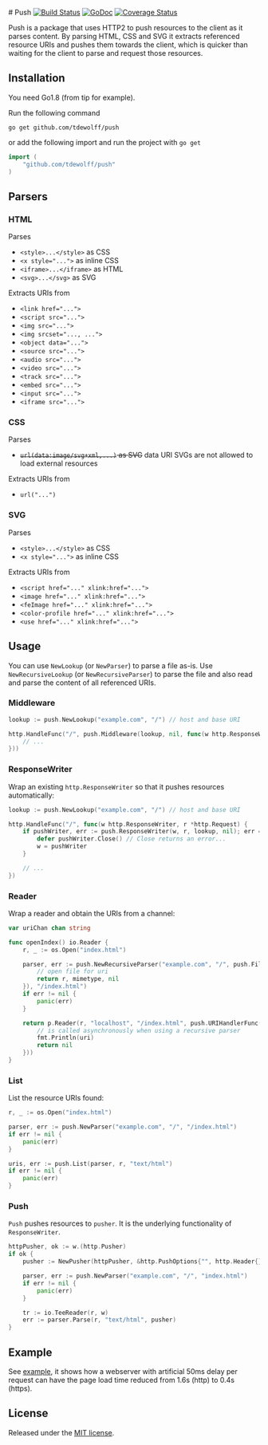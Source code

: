 #<a name="push"></a> Push [![Build Status](https://travis-ci.org/tdewolff/push.svg?branch=master)](https://travis-ci.org/tdewolff/push) [![GoDoc](http://godoc.org/github.com/tdewolff/push?status.svg)](http://godoc.org/github.com/tdewolff/push) [![Coverage Status](https://coveralls.io/repos/github/tdewolff/push/badge.svg?branch=master)](https://coveralls.io/github/tdewolff/push?branch=master)

Push is a package that uses HTTP2 to push resources to the client as it parses content. By parsing HTML, CSS and SVG it extracts referenced resource URIs and pushes them towards the client, which is quicker than waiting for the client to parse and request those resources.

## Installation
You need Go1.8 (from tip for example).

Run the following command

	go get github.com/tdewolff/push

or add the following import and run the project with `go get`
``` go
import (
	"github.com/tdewolff/push"
)
```

## Parsers
### HTML
Parses
- `<style>...</style>` as CSS
- `<x style="...">` as inline CSS
- `<iframe>...</iframe>` as HTML
- `<svg>...</svg>` as SVG

Extracts URIs from
- `<link href="...">`
- `<script src="...">`
- `<img src="...">`
- `<img srcset="..., ...">`
- `<object data="...">`
- `<source src="...">`
- `<audio src="...">`
- `<video src="...">`
- `<track src="...">`
- `<embed src="...">`
- `<input src="...">`
- `<iframe src="...">`

### CSS
Parses
- ~~`url(data:image/svg+xml,...)` as SVG~~ data URI SVGs are not allowed to load external resources

Extracts URIs from
- `url("...")`

### SVG
Parses
- `<style>...</style>` as CSS
- `<x style="...">` as inline CSS

Extracts URIs from
- `<script href="..." xlink:href="...">`
- `<image href="..." xlink:href="...">`
- `<feImage href="..." xlink:href="...">`
- `<color-profile href="..." xlink:href="...">`
- `<use href="..." xlink:href="...">`

## Usage
You can use `NewLookup` (or `NewParser`) to parse a file as-is. Use `NewRecursiveLookup` (or `NewRecursiveParser`) to parse the file and also read and parse the content of all referenced URIs.

### Middleware
``` go
lookup := push.NewLookup("example.com", "/") // host and base URI

http.HandleFunc("/", push.Middleware(lookup, nil, func(w http.ResponseWriter, r *http.Request) {
	// ...
}))
```

### ResponseWriter
Wrap an existing `http.ResponseWriter` so that it pushes resources automatically:
``` go
lookup := push.NewLookup("example.com", "/") // host and base URI

http.HandleFunc("/", func(w http.ResponseWriter, r *http.Request) {
	if pushWriter, err := push.ResponseWriter(w, r, lookup, nil); err == nil {
		defer pushWriter.Close() // Close returns an error...
		w = pushWriter
	}

	// ...
})
```

### Reader
Wrap a reader and obtain the URIs from a channel:
``` go
var uriChan chan string

func openIndex() io.Reader {
	r, _ := os.Open("index.html")

	parser, err := push.NewRecursiveParser("example.com", "/", push.FileOpenerFunc(func(uri string) (io.Reader, string, error) {
		// open file for uri
		return r, mimetype, nil
	}), "/index.html")
	if err != nil {
		panic(err)
	}

	return p.Reader(r, "localhost", "/index.html", push.URIHandlerFunc(func(uri string) error {
		// is called asynchronously when using a recursive parser
		fmt.Println(uri)
		return nil
	}))
}
```

### List
List the resource URIs found:
``` go
r, _ := os.Open("index.html")

parser, err := push.NewParser("example.com", "/", "/index.html")
if err != nil {
	panic(err)
}

uris, err := push.List(parser, r, "text/html")
if err != nil {
	panic(err)
}
```

### Push
`Push` pushes resources to `pusher`. It is the underlying functionality of `ResponseWriter`.
``` go
httpPusher, ok := w.(http.Pusher)
if ok {
	pusher := NewPusher(httpPusher, &http.PushOptions{"", http.Header{}})

	parser, err := push.NewParser("example.com", "/", "index.html")
	if err != nil {
		panic(err)
	}

	tr := io.TeeReader(r, w)
	err := parser.Parse(r, "text/html", pusher)
}
```

## Example
See [example](https://github.com/tdewolff/push/tree/master/example), it shows how a webserver with artificial 50ms delay per request can have the page load time reduced from 1.6s (http) to 0.4s (https).

## License
Released under the [MIT license](LICENSE.md).

[1]: http://golang.org/ "Go Language"
